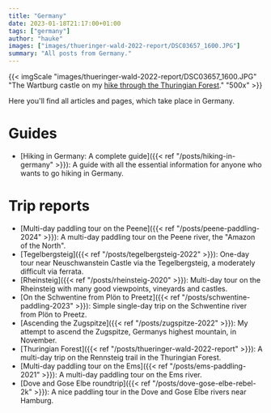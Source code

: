 ```yaml
---
title: "Germany"
date: 2023-01-18T21:17:00+01:00
tags: ["germany"]
author: "hauke"
images: ["images/thueringer-wald-2022-report/DSC03657_1600.JPG"]
summary: "All posts from Germany."
---
```


{{< imgScale "images/thueringer-wald-2022-report/DSC03657_1600.JPG" "The Wartburg castle on my [hike through the Thuringian Forest](/en/posts/thueringer-wald-2022-report)." "500x" >}}

Here you'll find all articles and pages, which take place in Germany.

# Guides

* [Hiking in Germany: A complete guide]({{< ref "/posts/hiking-in-germany" >}}): A guide with all the essential information for anyone who wants to go hiking in Germany.

# Trip reports

* [Multi-day paddling tour on the Peene]({{< ref "/posts/peene-paddling-2024" >}}): A multi-day paddling tour on the Peene river, the "Amazon of the North".
* [Tegelbergsteig]({{< ref "/posts/tegelbergsteig-2022" >}}): One-day tour near Neuschwanstein Castle via the Tegelbergsteig, a moderately difficult via ferrata.
* [Rheinsteig]({{< ref "/posts/rheinsteig-2020" >}}): Multi-day tour on the Rheinsteig with many good viewpoints, vineyards and castles.
* [On the Schwentine from Plön to Preetz]({{< ref "/posts/schwentine-paddling-2023" >}}): Simple single-day trip on the Schwentine river from Plön to Preetz.
* [Ascending the Zugspitze]({{< ref "/posts/zugspitze-2022" >}}): My attempt to ascend the Zugspitze, Germanys highest mountain, in November.
* [Thuringian Forest]({{< ref "/posts/thueringer-wald-2022-report" >}}): A multi-day trip on the Rennsteig trail in the Thuringian Forest.
* [Multi-day paddling tour on the Ems]({{< ref "/posts/ems-paddling-2021" >}}): A multi-day paddling tour on the Ems river.
* [Dove and Gose Elbe roundtrip]({{< ref "/posts/dove-gose-elbe-rebel-2k" >}}): A nice paddling tour in the Dove and Gose Elbe rivers near Hamburg.
